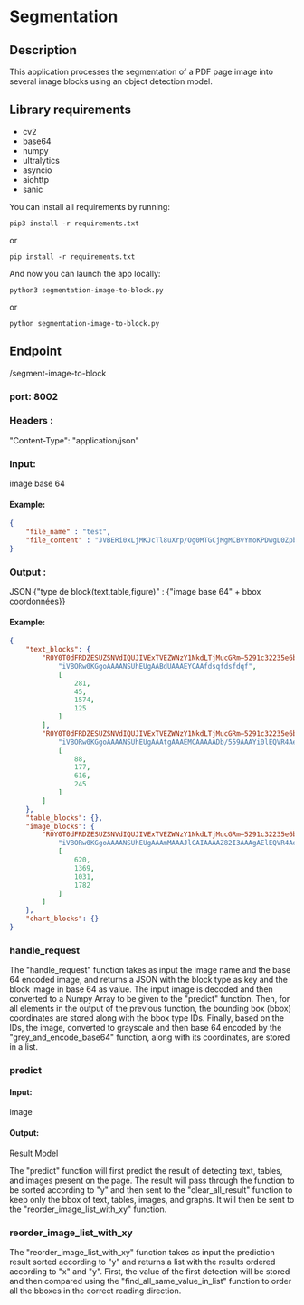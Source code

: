 # Segmentation

## Description

This application processes the segmentation of a PDF page image into several image blocks using an object detection model. 

## Library requirements

* cv2
* base64
* numpy
* ultralytics
* asyncio
* aiohttp
* sanic

You can install all requirements by running:

```agsl
pip3 install -r requirements.txt
```

or

```agsl
pip install -r requirements.txt
```

And now you can launch the app locally:

```agsl
python3 segmentation-image-to-block.py
```

or

```agsl
python segmentation-image-to-block.py
```

## Endpoint
/segment-image-to-block

### port: 8002

### Headers :
"Content-Type": "application/json"

### Input:
image base 64

#### Example:

```json
{
    "file_name" : "test",
    "file_content" : "JVBERi0xLjMKJcTl8uXrp/Og0MTGCjMgMCBvYmoKPDwgL0ZpbHRlciAvRmxhdGVEZWNvZGUgL0xlbmd0aCA2MCA+PgpzdHJlYW0KeAErVAhUKFTQD0gtSk4tKClNzFEoygQKmJpYKBgAobGZhYKxkYKRoZFCcq6CvmeuoYJLPlBLIAC+1Q6bCmVuZHN0cmVhbQplbmRvYmoKMSAwIG9iago8PCAvVHlwZSAvUGFnZSAvUGFyZW50IDIgMCBSIC9SZXNvdXJjZXMgNCAwIFIgL0NvbnRlbnRzIDMgMCBSIC9NZWRpYUJveCBbMCAwIDYxMiA3OTJdCj4"
}
```

### Output :
JSON {"type de block(text,table,figure)" : {"image base 64" + bbox coordonnées}}

#### Example:

```json
{
    "text_blocks": {
        "R0Y0T0dFRDZESUZSNVdIQUJIVExTVEZWNzY1NkdLTjMucGRm—5291c32235e6bbc6b2aeee0ad0ebb7d6bd69d234f1f740e2b95bcc366e541f58—page1—text—1": [
            "iVBORw0KGgoAAAANSUhEUgAABdUAAAEYCAAfdsqfdsfdqf",
            [
                281,
                45,
                1574,
                125
            ]
        ],
        "R0Y0T0dFRDZESUZSNVdIQUJIVExTVEZWNzY1NkdLTjMucGRm—5291c32235e6bbc6b2aeee0ad0ebb7d6bd69d234f1f740e2b95bcc366e541f58—page1—text—2": [
            "iVBORw0KGgoAAAANSUhEUgAAAtgAAAEMCAAAAADb/559AAAYi0lEQVR4Ae3BDXTU5b3g8e8zBpAQU14FgQmgRVRSZXJHr5Zi67vDXhntVWurVredzdQatcQpiJFWq+sKfYlVN7WttVfN/bdb5bBSq1LErn9TqfWlmoo4FkVRvCry0jAJkMQ8+3tmMskEOee296ihz/l9PsailH+MRSn/GItS/jEWpfxjLEr5x1iU8o+xKOUfY1HKP8ailH+MRSn/GItS/jEWpfxjLEr5x1iU8o+xKOUfY1HKP8ailH+MRSn/GItS/jEWpfxjLEr5x1iU8o+xKOUfY1H",
            [
                88,
                177,
                616,
                245
            ]
        ]
    },
    "table_blocks": {},
    "image_blocks": {
        "R0Y0T0dFRDZESUZSNVdIQUJIVExTVEZWNzY1NkdLTjMucGRm—5291c32235e6bbc6b2aeee0ad0ebb7d6bd69d234f1f740e2b95bcc366e541f58—page1—figure—6": [
            "iVBORw0KGgoAAAANSUhEUgAAAmMAAAJlCAIAAAAZ82I3AAAgAElEQVR4AezBCZSe13kf9v9z733fb58VM4NtABIUJYIURYoitVGCBFm1ZSt2HS0mLdv1UhtpjtvUyW",
            [
                620,
                1369,
                1031,
                1782
            ]
        ]
    },
    "chart_blocks": {}
}
```

### handle_request

The "handle_request" function takes as input the image name and the base 64 encoded image, and returns a JSON with the block type as key and the block image in base 64 as value. The input image is decoded and then converted to a Numpy Array to be given to the "predict" function. Then, for all elements in the output of the previous function, the bounding box (bbox) coordinates are stored along with the bbox type IDs. Finally, based on the IDs, the image, converted to grayscale and then base 64 encoded by the "grey_and_encode_base64" function, along with its coordinates, are stored in a list.

### predict

#### Input:
image

#### Output:
Result Model

The "predict" function will first predict the result of detecting text, tables, and images present on the page. The result will pass through the function to be sorted according to "y" and then sent to the "clear_all_result" function to keep only the bbox of text, tables, images, and graphs. It will then be sent to the "reorder_image_list_with_xy" function.

### reorder_image_list_with_xy

The "reorder_image_list_with_xy" function takes as input the prediction result sorted according to "y" and returns a list with the results ordered according to "x" and "y". First, the value of the first detection will be stored and then compared using the "find_all_same_value_in_list" function to order all the bboxes in the correct reading direction.


